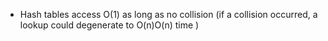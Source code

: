 * Hash tables access O(1) as long as no collision (if a collision occurred, a lookup could degenerate to O(n)O(n) time
)